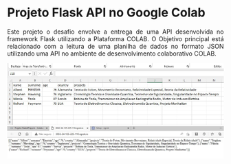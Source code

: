 # Projeto Flask API no Google Colab
<div align="justify">
	  <p>Este projeto o desafio envolve a entrega de uma API desenvolvida no framework Flask utilizando a Plataforma COLAB. O Objetivo principal está relacionado com a leitura de uma planilha de dados no formato JSON utilizando uma API no ambiente de desenvolvimento colaborativo COLAB.</p>
</div>
<div align="center">
  <img src="https://github.com/83Rafa/python-api-colab/blob/main/tabela.jpg" width=800></img>
  <br>
  <img src="https://github.com/83Rafa/python-api-colab/blob/main/colab-API-ngrok.jpg" width=800></img>
</div>
